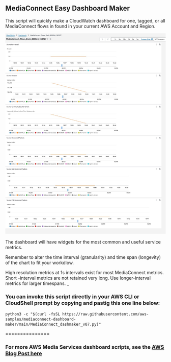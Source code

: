 ## MediaConnect Easy Dashboard Maker

This script will quickly make a CloudWatch dashboard for one, tagged, or all MediaConnect flows in found in your current AWS Account and Region. 

![chart1](https://github.com/aws-samples/mediaconnect-dashboard-maker/blob/main/exampledash.jpg)

The dashboard will have widgets for the most common and useful service metrics.

Remember to alter the time interval (granularity)  and time span (longevity)  of the chart to fit your workdlow.

High resolution metrics at 1s intervals exist for most MediaConnect metrics. Short -interval metrics are not retained very long. 
Use longer-interval metrics for larger timespans.
_

### You can invoke this script directly in your AWS CLI or CloudShell prompt by copying and pastig this one line below:

```
python3 -c "$(curl -fsSL https://raw.githubusercontent.com/aws-samples/mediaconnect-dashboard-maker/main/MediaConnect_dashmaker_v07.py)"
```

===============

### For more AWS Media Services dashboard scripts, see the [AWS Blog Post here](https://aws-blogs-prod.amazon.com/media/cs-quick-and-easy-media-services-dashboards/)
